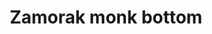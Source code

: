 ---
layout: item
title: Zamorak monk bottom
item-id: 1033
datatable: true
id: 1033
name: "Zamorak monk bottom"
members: false
lowalch: 12
highalch: 18
examine: "A robe worn by worshippers of Zamorak."
monsters:
  - id: 527
    name: "Monk of Zamorak"
    members: false
    combat_level: 22
    wiki_url: "https://oldschool.runescape.wiki/w/Monk_of_Zamorak#Level_22"
    drops:
      - quantity: "1"
        rarity: 0.05
    image: "https://oldschool.runescape.wiki/images/thumb/0/08/Monk_of_Zamorak_%28level_17%29.png/130px-Monk_of_Zamorak_%28level_17%29.png?140e4"
  - id: 528
    name: "Monk of Zamorak"
    members: false
    combat_level: 17
    wiki_url: "https://oldschool.runescape.wiki/w/Monk_of_Zamorak#Level_17"
    drops:
      - quantity: "1"
        rarity: 0.05
    image: "https://oldschool.runescape.wiki/images/thumb/0/08/Monk_of_Zamorak_%28level_17%29.png/130px-Monk_of_Zamorak_%28level_17%29.png?140e4"
  - id: 529
    name: "Monk of Zamorak"
    members: false
    combat_level: 45
    wiki_url: "https://oldschool.runescape.wiki/w/Monk_of_Zamorak#Level_45"
    drops:
      - quantity: "1"
        rarity: 0.05
    image: "https://oldschool.runescape.wiki/images/thumb/0/08/Monk_of_Zamorak_%28level_17%29.png/130px-Monk_of_Zamorak_%28level_17%29.png?140e4"
  - id: 1025
    name: "Necromancer"
    members: true
    combat_level: 26
    wiki_url: "https://oldschool.runescape.wiki/w/Necromancer"
    drops:
      - quantity: "1"
        rarity: 0.03125
    image: "https://oldschool.runescape.wiki/images/thumb/5/5d/Necromancer.png/120px-Necromancer.png?45db4"
  - id: 2954
    name: "Zamorak wizard"
    members: true
    combat_level: 65
    wiki_url: "https://oldschool.runescape.wiki/w/Zamorak_wizard"
    drops:
      - quantity: "1"
        rarity: 0.03125
    image: "https://oldschool.runescape.wiki/images/thumb/b/bb/Zamorak_wizard.png/130px-Zamorak_wizard.png?f2738"
  - id: 3486
    name: "Monk of Zamorak"
    members: false
    combat_level: 30
    wiki_url: "https://oldschool.runescape.wiki/w/Monk_of_Zamorak#Level_30"
    drops:
      - quantity: "1"
        rarity: 0.05
    image: "https://oldschool.runescape.wiki/images/thumb/0/08/Monk_of_Zamorak_%28level_17%29.png/130px-Monk_of_Zamorak_%28level_17%29.png?140e4"
  - id: 6607
    name: "Elder Chaos druid"
    members: true
    combat_level: 129
    wiki_url: "https://oldschool.runescape.wiki/w/Elder_Chaos_druid"
    drops:
      - quantity: "1"
        rarity: 0.0028188865398167725
    image: "https://oldschool.runescape.wiki/images/thumb/9/9c/Elder_Chaos_druid.png/150px-Elder_Chaos_druid.png?559f2"
  - id: 6619
    name: "Chaos Fanatic"
    members: true
    combat_level: 202
    wiki_url: "https://oldschool.runescape.wiki/w/Chaos_Fanatic"
    drops:
      - quantity: "1"
        rarity: 0.03125
    image: "https://oldschool.runescape.wiki/images/d/d8/Chaos_Fanatic.png?8871d"
  - id: 8698
    name: "Monk of Zamorak"
    members: false
    combat_level: 23
    wiki_url: "https://oldschool.runescape.wiki/w/Monk_of_Zamorak#Level_23"
    drops:
      - quantity: "1"
        rarity: 0.05
    image: "https://oldschool.runescape.wiki/images/thumb/0/08/Monk_of_Zamorak_%28level_17%29.png/130px-Monk_of_Zamorak_%28level_17%29.png?140e4"
  - id: 8997
    name: "Disciple of Iban"
    members: true
    combat_level: 13
    wiki_url: "https://oldschool.runescape.wiki/w/Disciple_of_Iban"
    drops:
      - quantity: "1"
        rarity: 1
    image: "https://oldschool.runescape.wiki/images/thumb/a/af/Disciple_of_Iban.png/150px-Disciple_of_Iban.png?e3d2e"
---